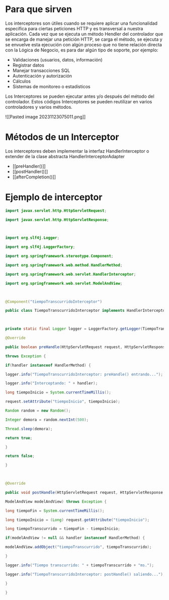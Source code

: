 # Para que sirven
Los interceptores son útiles cuando se requiere aplicar una funcionalidad especifica para ciertas peticiones HTTP y es transversal a nuestra aplicación. Cada vez que se ejecuta un método Hendler del controlador que se encarga de manejar una petición HTTP, se carga el método, se ejecuta y se envuelve esta ejecución con algún proceso que no tiene relación directa con la Lógica de Negocio, es para dar algún tipo de soporte, por ejemplo:

- Validaciones (usuarios, datos, información)
- Registrar datos 
- Manejar transacciones SQL
- Autenticación y autorización
- Cálculos
- Sistemas de monitoreo o estadísticos

Los Interceptores se pueden ejecutar antes y/o después del método del controlador.
Estos códigos Interceptores se pueden reutilizar en varios controladores y varios métodos.

![[Pasted image 20231123075011.png]]
# Métodos de un Interceptor
Los interceptores deben implementar la interfaz HandlerInterceptor o extender de la clase abstracta HandlerInterceptorAdapter

- [[preHandler()]]
- [[postHandler()]]
- [[afterCompletion()]] 

# Ejemplo de interceptor
```java
import javax.servlet.http.HttpServletRequest;

import javax.servlet.http.HttpServletResponse;

  

import org.slf4j.Logger;

import org.slf4j.LoggerFactory;

import org.springframework.stereotype.Component;

import org.springframework.web.method.HandlerMethod;

import org.springframework.web.servlet.HandlerInterceptor;

import org.springframework.web.servlet.ModelAndView;

  

@Component("tiempoTranscurridoInterceptor")

public class TiempoTranscurridoInterceptor implements HandlerInterceptor{

  

private static final Logger logger = LoggerFactory.getLogger(TiempoTranscurridoInterceptor.class);

@Override

public boolean preHandle(HttpServletRequest request, HttpServletResponse response, Object handler)

throws Exception {

if(handler instanceof HandlerMethod) {

logger.info("TiempoTranscurridoInterceptor: preHandle() entrando...");

logger.info("Interceptando: " + handler);

long tiempoInicio = System.currentTimeMillis();

request.setAttribute("tiempoInicio", tiempoInicio);

Random random = new Random();

Integer demora = random.nextInt(500);

Thread.sleep(demora);

return true;

}

return false;

}

  

@Override

public void postHandle(HttpServletRequest request, HttpServletResponse response, Object handler,

ModelAndView modelAndView) throws Exception {

long tiempoFin = System.currentTimeMillis();

long tiempoInicio = (Long) request.getAttribute("tiempoInicio");

long tiempoTranscurrido = tiempoFin - tiempoInicio;

if(modelAndView != null && handler instanceof HandlerMethod) {

modelAndView.addObject("tiempoTranscurrido", tiempoTranscurrido);

}

logger.info("Tiempo transcurrido: " + tiempoTranscurrido + "ms.");

logger.info("TiempoTranscurridoInterceptor: postHandle() saliendo...");

}

}
```


